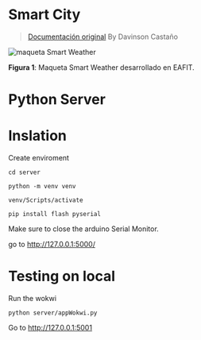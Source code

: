 # Smart City

> [Documentación original](https://isa242.davinsony.com/maqueta/smart-city) By Davinson Castaño

![maqueta Smart Weather](./resources/smart_weather.png) 

**Figura 1**: Maqueta Smart Weather desarrollado en EAFIT.

# Python Server


# Inslation

Create enviroment

`cd server`

`python -m venv venv`

`venv/Scripts/activate`

`pip install flash pyserial`

Make sure to close the arduino Serial Monitor.

go to  http://127.0.0.1:5000/

# Testing on local

Run the wokwi

`python server/appWokwi.py`

Go to  http://127.0.0.1:5001






 

